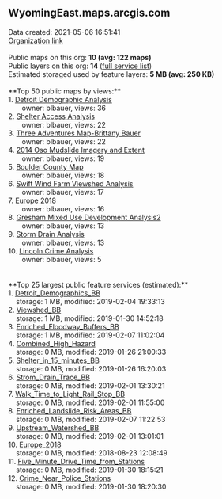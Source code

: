<h2>WyomingEast.maps.arcgis.com</h2> Data created: 2021-05-06 16:51:41 <br /><a target='new' href='https://WyomingEast.maps.arcgis.com'>Organization link</a><br /><br />Public maps on this org: <b>10 (avg: 122 maps)</b><br />Public layers on this org: <b>14 </b>(<a target='new' href='https://services.arcgis.com/pwwhGfXOWsgyuTg0/ArcGIS/rest/services'>full service list</a>)<br />Estimated storaged used by feature layers: <b>5 MB (avg: 250 KB)</b><br /><br />**Top 50 public maps by views:**<br />  1. <a target='new' href='https://www.arcgis.com/home/item.html?id=24be3dad224d47c59d3f703257f1ea91'>Detroit Demographic Analysis</a> <br />  &nbsp;&nbsp;&nbsp;&nbsp; &nbsp;&nbsp;owner: blbauer, views: 36<br />  2. <a target='new' href='https://www.arcgis.com/home/item.html?id=22929ddd164a448f9d46ddba31fee072'>Shelter Access Analysis</a> <br />  &nbsp;&nbsp;&nbsp;&nbsp; &nbsp;&nbsp;owner: blbauer, views: 22<br />  3. <a target='new' href='https://www.arcgis.com/home/item.html?id=d017d7da585d457dae670eeffbd7017b'>Three Adventures Map-Brittany Bauer</a> <br />  &nbsp;&nbsp;&nbsp;&nbsp; &nbsp;&nbsp;owner: blbauer, views: 22<br />  4. <a target='new' href='https://www.arcgis.com/home/item.html?id=c4b01b1d822347c08a577a1086cc1f28'>2014 Oso Mudslide Imagery and Extent</a> <br />  &nbsp;&nbsp;&nbsp;&nbsp; &nbsp;&nbsp;owner: blbauer, views: 19<br />  5. <a target='new' href='https://www.arcgis.com/home/item.html?id=bd2184f2fc88483791b3d676ea0db0bc'>Boulder County Map </a> <br />  &nbsp;&nbsp;&nbsp;&nbsp; &nbsp;&nbsp;owner: blbauer, views: 18<br />  6. <a target='new' href='https://www.arcgis.com/home/item.html?id=565b42adf1774d5da31d223653554998'>Swift Wind Farm Viewshed Analysis</a> <br />  &nbsp;&nbsp;&nbsp;&nbsp; &nbsp;&nbsp;owner: blbauer, views: 17<br />  7. <a target='new' href='https://www.arcgis.com/home/item.html?id=85ccd089c8be4dc8b9b5eb57954fbc70'>Europe 2018</a> <br />  &nbsp;&nbsp;&nbsp;&nbsp; &nbsp;&nbsp;owner: blbauer, views: 16<br />  8. <a target='new' href='https://www.arcgis.com/home/item.html?id=210fb8ab91804f5bab836c26e1b2fa2b'>Gresham Mixed Use Development Analysis2</a> <br />  &nbsp;&nbsp;&nbsp;&nbsp; &nbsp;&nbsp;owner: blbauer, views: 13<br />  9. <a target='new' href='https://www.arcgis.com/home/item.html?id=2ed0d1bf20b04901bf21020244750454'>Storm Drain Analysis</a> <br />  &nbsp;&nbsp;&nbsp;&nbsp; &nbsp;&nbsp;owner: blbauer, views: 13<br />  10. <a target='new' href='https://www.arcgis.com/home/item.html?id=e3e7029d984943259711584ef5838cba'>Lincoln Crime Analysis</a> <br />  &nbsp;&nbsp;&nbsp;&nbsp; &nbsp;&nbsp;owner: blbauer, views: 5<br /><br /><br />**Top 25 largest public feature services (estimated):**<br /> 1. <a target='new' href='https://www.arcgis.com/home/item.html?id=4a62be8b0e3f4dc0b2c620475966dbb1'>Detroit_Demographics_BB</a><br /> &nbsp;&nbsp;&nbsp;&nbsp;storage: 1 MB, modified: 2019-02-04 19:33:13<br /> 2. <a target='new' href='https://www.arcgis.com/home/item.html?id=0ec6f19b2a744f8786c061732605c8c6'>Viewshed_BB</a><br /> &nbsp;&nbsp;&nbsp;&nbsp;storage: 1 MB, modified: 2019-01-30 14:52:18<br /> 3. <a target='new' href='https://www.arcgis.com/home/item.html?id=35c23bcf6dbc4c048033ba0a0d82f0e4'>Enriched_Floodway_Buffers_BB</a><br /> &nbsp;&nbsp;&nbsp;&nbsp;storage: 1 MB, modified: 2019-02-07 11:02:04<br /> 4. <a target='new' href='https://www.arcgis.com/home/item.html?id=d0ec1d3230954865a706011733003510'>Combined_High_Hazard</a><br /> &nbsp;&nbsp;&nbsp;&nbsp;storage: 0 MB, modified: 2019-01-26 21:00:33<br /> 5. <a target='new' href='https://www.arcgis.com/home/item.html?id=153aed17e63c413fbc7cd43dc9e1d9c2'>Shelter_in_15_minutes_BB</a><br /> &nbsp;&nbsp;&nbsp;&nbsp;storage: 0 MB, modified: 2019-01-26 16:20:03<br /> 6. <a target='new' href='https://www.arcgis.com/home/item.html?id=c65d34b83e2346ffbcd11cd5f0a3188a'>Strom_Drain_Trace_BB</a><br /> &nbsp;&nbsp;&nbsp;&nbsp;storage: 0 MB, modified: 2019-02-01 13:30:21<br /> 7. <a target='new' href='https://www.arcgis.com/home/item.html?id=0134f5bf2dcc4c61a52a01df8dc7057c'>Walk_Time_to_Light_Rail_Stop_BB</a><br /> &nbsp;&nbsp;&nbsp;&nbsp;storage: 0 MB, modified: 2019-02-01 11:55:00<br /> 8. <a target='new' href='https://www.arcgis.com/home/item.html?id=5f980b8fffa8462d92ea565eb78eceb0'>Enriched_Landslide_Risk_Areas_BB</a><br /> &nbsp;&nbsp;&nbsp;&nbsp;storage: 0 MB, modified: 2019-02-07 11:22:53<br /> 9. <a target='new' href='https://www.arcgis.com/home/item.html?id=46d12668746f489594096828143f02f8'>Upstream_Watershed_BB</a><br /> &nbsp;&nbsp;&nbsp;&nbsp;storage: 0 MB, modified: 2019-02-01 13:01:01<br /> 10. <a target='new' href='https://www.arcgis.com/home/item.html?id=0ae20a605c2d43608def5e09aa61e350'>Europe_2018</a><br /> &nbsp;&nbsp;&nbsp;&nbsp;storage: 0 MB, modified: 2018-08-23 12:08:49<br /> 11. <a target='new' href='https://www.arcgis.com/home/item.html?id=d99f33f0f8e8446698611ca1aac2b545'>Five_Minute_Drive_Time_from_Stations</a><br /> &nbsp;&nbsp;&nbsp;&nbsp;storage: 0 MB, modified: 2019-01-30 18:15:21<br /> 12. <a target='new' href='https://www.arcgis.com/home/item.html?id=5ce34cafff6f46c68cd9e6ddde89e45f'>Crime_Near_Police_Stations</a><br /> &nbsp;&nbsp;&nbsp;&nbsp;storage: 0 MB, modified: 2019-01-30 18:20:30<br />